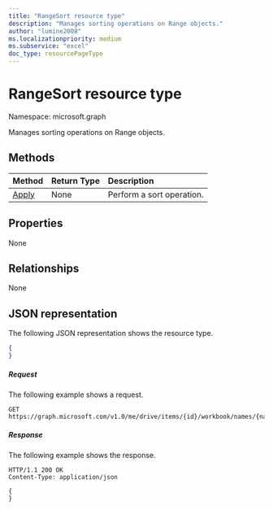 ```yaml
---
title: "RangeSort resource type"
description: "Manages sorting operations on Range objects."
author: "lumine2008"
ms.localizationpriority: medium
ms.subservice: "excel"
doc_type: resourcePageType
---
```


# RangeSort resource type

Namespace: microsoft.graph

Manages sorting operations on Range objects.


## Methods

| Method		   | Return Type	|Description|
|:---------------|:--------|:----------|
|[Apply](../api/rangesort-apply.md)|None|Perform a sort operation.|

## Properties
None

## Relationships
None

## JSON representation

The following JSON representation shows the resource type.


<!-- {
  "blockType": "resource",
  "baseType": "microsoft.graph.entity",
  "optionalProperties": [

  ],
  "@odata.type": "microsoft.graph.workbookRangeSort"
}-->

```json
{
}
```

##### Request
The following example shows a request.


<!--{
  "blockType": "request",
  "name": "range_sort"
}-->
```msgraph-interactive
GET https://graph.microsoft.com/v1.0/me/drive/items/{id}/workbook/names/{name}/range/sort
```

##### Response
The following example shows the response. 
<!-- {
  "blockType": "response",
  "truncated": true,
  "@odata.type": "microsoft.graph.workbookRangeSort"
} -->
```http
HTTP/1.1 200 OK
Content-Type: application/json

{
}
```


<!-- uuid: 8fcb5dbc-d5aa-4681-8e31-b001d5168d79
2015-10-25 14:57:30 UTC -->
<!-- {
  "type": "#page.annotation",
  "description": "RangeSort resource",
  "keywords": "",
  "section": "documentation",
  "tocPath": "",
  "suppressions": [
  ]
}-->


